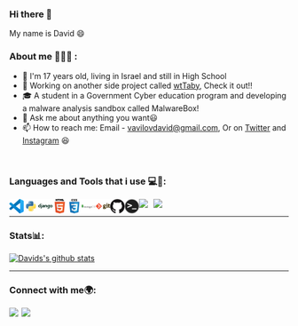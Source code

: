 ### Hi there 👋
My name is David 😄

### About me 👨🏽‍💻 :
- 🌱 I'm 17 years old, living in Israel and still in High School
- 🌟 Working on another side project called [wtTaby][wttaby], Check it out!!
- 🎓 A student in a Government Cyber education program and developing a malware analysis sandbox called MalwareBox!
- 💬 Ask me about anything you want😃
- 📫 How to reach me: Email - vavilovdavid@gmail.com, Or on [Twitter][twitter] and [Instagram][instagram] 😆 
<br />

### Languages and Tools that i use 💻🔧:
<img align="left" alt="Visual Studio Code" width="26px" src="https://raw.githubusercontent.com/github/explore/80688e429a7d4ef2fca1e82350fe8e3517d3494d/topics/visual-studio-code/visual-studio-code.png" />
<img align="left" alt="Pyhton" width="26px" src="https://raw.githubusercontent.com/github/explore/80688e429a7d4ef2fca1e82350fe8e3517d3494d/topics/python/python.png" />
<img align="left" alt="Django" width="26px" src="https://raw.githubusercontent.com/github/explore/80688e429a7d4ef2fca1e82350fe8e3517d3494d/topics/django/django.png" />
<img align="left" alt="HTML5" width="26px" src="https://raw.githubusercontent.com/github/explore/80688e429a7d4ef2fca1e82350fe8e3517d3494d/topics/html/html.png" />
<img align="left" alt="CSS3" width="26px" src="https://raw.githubusercontent.com/github/explore/80688e429a7d4ef2fca1e82350fe8e3517d3494d/topics/css/css.png" />
<img align="left" alt="MongoDB" width="26px" src="https://raw.githubusercontent.com/github/explore/80688e429a7d4ef2fca1e82350fe8e3517d3494d/topics/mongodb/mongodb.png" />
<img align="left" alt="Git" width="26px" src="https://raw.githubusercontent.com/github/explore/80688e429a7d4ef2fca1e82350fe8e3517d3494d/topics/git/git.png" />
<img align="left" alt="GitHub" width="26px" src="https://raw.githubusercontent.com/github/explore/78df643247d429f6cc873026c0622819ad797942/topics/github/github.png" />
<img align="left" alt="Terminal" width="26px" src="https://raw.githubusercontent.com/github/explore/80688e429a7d4ef2fca1e82350fe8e3517d3494d/topics/terminal/terminal.png" />
<img align="left" aly="cpp" width ="26px" src="https://upload.wikimedia.org/wikipedia/commons/thumb/1/18/ISO_C%2B%2B_Logo.svg/1822px-ISO_C%2B%2B_Logo.svg.png" />
<img align="left" aly="c" width ="26px" src="https://upload.wikimedia.org/wikipedia/commons/1/19/C_Logo.png" />
<br />

---

### Stats📊: 

[![Davids's github stats](https://github-readme-stats.vercel.app/api?username=DavidVavilov&show_icons=true&theme=dark)](https://github.com/anuraghazra/github-readme-stats)

---

### Connect with me🌍:
[<img align="left" width="22px" src="https://cdn.jsdelivr.net/npm/simple-icons@v3/icons/twitter.svg" />][twitter]
[<img align="left" width="22px" src="https://cdn.jsdelivr.net/npm/simple-icons@v3/icons/instagram.svg" />][instagram]

[twitter]: https://twitter.com/david_vavilov1
[instagram]: https://instagram.com/daviddevav
[wttaby]: https://github.com/DavidVavilov/wtTaby

